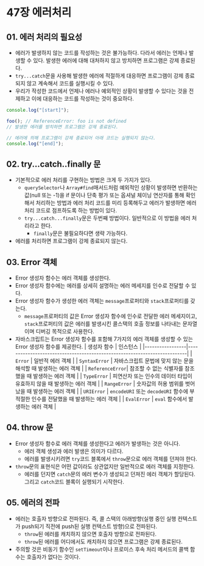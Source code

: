 # 47장 에러처리

## 01. 에러 처리의 필요성

- 에러가 발생하지 않는 코드를 작성하는 것은 불가능하다. 다라서 에러는 언제나 발생할 수 있다. 발생한 에러에 대해 대처하지 않고 방치하면 프로그램은 강제 종료된다.
- `try...catch`문을 사용해 발생한 에러에 적절하게 대응하면 프로그램이 강제 종료되지 않고 계속해서 코드를 실행시킬 수 있다.
- 우리가 작성한 코드에서 언제나 에러나 예외적인 상황이 발생할 수 있다는 것을 전제하고 이에 대응하는 코드를 작성하는 것이 중요하다.

```js
console.log("[start]");

foo(); // ReferenceError: foo is not defined
// 발생한 에러를 방치하면 프로그램은 강제 종료된다.

// 에러에 의해 프로그램이 강제 종료되어 아래 코드는 실행되지 않는다.
console.log("[end]");
```

## 02. try...catch..finally 문

- 기본적으로 에러 처리를 구현하는 방법은 크게 두 가지가 있다.
  - `querySelector`나 `Array#find`매서드처럼 예외적인 상황이 발생하면 반환하는 값(null 또는 -1)을 if 문이나 단축 평가 또는 옵셔널 체이닝 연산자를 통해 확인해서 처리하는 방법과 에러 처리 코드를 미리 등록해두고 에러가 발생하면 에러 처리 코드로 점프하도록 하는 방법이 있다.
  - `try...catch...finally`문은 두번째 방법이다. 일반적으로 이 방법을 에러 처리라고 한다.
    - `finally`문은 불필요하다면 생략 가능하다.
- 에러를 처리하면 프로그램이 강제 종료되지 않는다.

## 03. Error 객체

- Error 생성자 함수는 에러 객체를 생성한다.
- Error 생성자 함수에는 에러를 상세히 설명하는 에러 메세지를 인수로 전달할 수 있다.
- Error 생성자 함수가 생성한 에러 객체는 `message`프로퍼티와 `stack`프로퍼티를 갖는다.
  - `message`프로퍼티의 값은 Error 생성자 함수에 인수로 전달한 에러 메세지이고, `stack`프로퍼티의 값은 에러를 발생시킨 콜스택의 호출 정보를 나타내는 문자열이며 디버깅 목적으로 사용한다.
- 자바스크립트는 Error 생성자 함수를 포함해 7가지의 에러 객체를 생성할 수 있는 Error 생성자 함수를 제공한다.
  | 생성자 함수 | 인스턴스 |
  |-----------------|--------------------------------------------------------------------------|
  | `Error` | 일반적 에러 객체 |
  | `SyntaxError` | 자바스크립트 문법에 맞지 않는 문을 해석할 때 발생하는 에러 객체 |
  | `ReferenceError`| 참조할 수 없는 식별자를 참조했을 때 발생하는 에러 객체 |
  | `TypeError` | 피연산자 또는 인수의 데이터 타입이 유효하지 않을 때 발생하는 에러 객체 |
  | `RangeError` | 숫자값의 허용 범위를 벗어났을 때 발생하는 에러 객체 |
  | `URIError` | `encodeURI` 또는 `decodeURI` 함수에 부적절한 인수를 전달했을 때 발생하는 에러 객체 |
  | `EvalError` | `eval` 함수에서 발생하는 에러 객체 |

## 04. throw 문

- Error 생성자 함수로 에러 객체를 생성한다고 에러가 발생하는 것은 아니다.
  - 에러 객체 생성과 에러 발생은 의미가 다르다.
  - 에러를 발생시키려면 `try`코드 블록에서 `throw`문으로 에러 객체를 던져야 한다.
- `throw`문의 표현식은 어떤 값이라도 상관없지만 일반적으로 에러 객체를 지정한다.
  - 에러를 던지면 `catch`문의 에러 변수가 생성되고 던져진 에러 객체가 할당된다. 그리고 `catch`코드 블록이 실행되기 시작한다.

## 05. 에러의 전파

- 에러는 호출자 방향으로 전파된다. 즉, 콜 스택의 아래방향(실행 중인 실행 컨텍스트가 push되기 직전에 push된 실행 컨텍스트 방향)으로 전파된다.
  - `throw`된 에러를 캐치하지 않으면 호출자 방향으로 전파된다.
  - `throw`된 에러를 어디에서도 캐치하지 않으면 프로그램은 강제 종료된다.
- 주의할 것은 비동기 함수인 `setTimeout`이나 프로미스 후속 처리 메서드의 콜백 함수는 호출자가 없다는 것이다.
